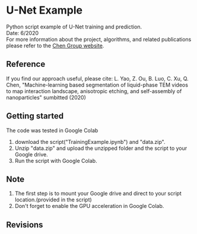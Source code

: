 # U-Net Example
Python script example of U-Net training and prediction.   
Date: 6/2020  
For more information about the project, algorithms, and related publications please refer to the [Chen Group website](https://chenlab.matse.illinois.edu/).

Reference
---------------
If you find our approach useful, please cite: L. Yao, Z. Ou, B. Luo, C. Xu, Q. Chen, "Machine-learning based segmentation of liquid-phase TEM videos to map interaction landscape, anisotropic etching, and self-assembly of nanoparticles" sumbitted (2020)

Getting started
---------------
The code was tested in Google Colab  
1. download the script("TrainingExample.ipynb") and "data.zip".  
2. Unzip "data.zip" and upload the unzipped folder and the script to your Google drive.  
3. Run the script with Google Colab.  

Note
---------------
1. The first step is to mount your Google drive and direct to your script location.(provided in the script)  
2. Don't forget to enable the GPU acceleration in Google Colab.

Revisions
---------------
